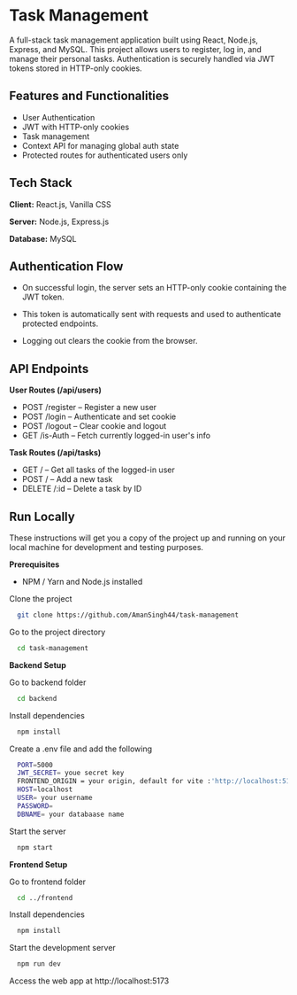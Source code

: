 
# Task Management

A full-stack task management application built using React, Node.js, Express, and MySQL. This project allows users to register, log in, and manage their personal tasks. Authentication is securely handled via JWT tokens stored in HTTP-only cookies.


## Features and Functionalities

- User Authentication
- JWT with HTTP-only cookies
- Task management
- Context API for managing global auth state
- Protected routes for authenticated users only



## Tech Stack

**Client:** React.js, Vanilla CSS

**Server:** Node.js, Express.js

**Database:** MySQL




## Authentication Flow

- On successful login, the server sets an HTTP-only cookie containing the JWT token.

- This token is automatically sent with requests and used to authenticate protected endpoints.
- Logging out clears the cookie from the browser.
## API Endpoints

**User Routes (/api/users)**

- POST /register – Register a new user
- POST /login – Authenticate and set cookie
- POST /logout – Clear cookie and logout
- GET /is-Auth – Fetch currently logged-in user's info

**Task Routes (/api/tasks)**

- GET / – Get all tasks of the logged-in user
- POST / – Add a new task
- DELETE /:id – Delete a task by ID
## Run Locally
These instructions will get you a copy of the project up and running on your local machine for development and testing purposes.


**Prerequisites**

- NPM / Yarn and Node.js installed


Clone the project


```bash
  git clone https://github.com/AmanSingh44/task-management
```

Go to the project directory

```bash
  cd task-management
```
**Backend Setup**

Go to backend folder

```bash
  cd backend
```

Install dependencies

```bash
  npm install
```

Create a .env file and add the following

```bash
  PORT=5000
  JWT_SECRET= youe secret key
  FRONTEND_ORIGIN = your origin, default for vite :'http://localhost:5173'
  HOST=localhost
  USER= your username
  PASSWORD=
  DBNAME= your databaase name
```
Start the server

```bash
  npm start
```
**Frontend Setup**

Go to frontend folder

```bash
  cd ../frontend
```

Install dependencies

```bash
  npm install
```
Start the development server

```bash
  npm run dev
```

Access the web app at  http://localhost:5173

